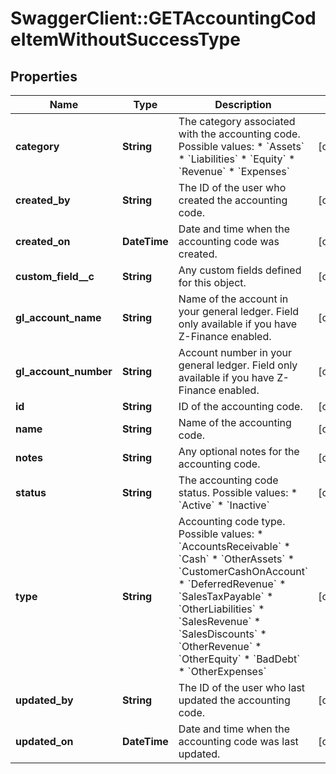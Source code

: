 # SwaggerClient::GETAccountingCodeItemWithoutSuccessType

## Properties
Name | Type | Description | Notes
------------ | ------------- | ------------- | -------------
**category** | **String** | The category associated with the accounting code.  Possible values: * &#x60;Assets&#x60; * &#x60;Liabilities&#x60; * &#x60;Equity&#x60; * &#x60;Revenue&#x60; * &#x60;Expenses&#x60;  | [optional] 
**created_by** | **String** | The ID of the user who created the accounting code.  | [optional] 
**created_on** | **DateTime** | Date and time when the accounting code was created.  | [optional] 
**custom_field__c** | **String** | Any custom fields defined for this object.  | [optional] 
**gl_account_name** | **String** | Name of the account in your general ledger.  Field only available if you have Z-Finance enabled.  | [optional] 
**gl_account_number** | **String** | Account number in your general ledger.  Field only available if you have Z-Finance enabled.  | [optional] 
**id** | **String** | ID of the accounting code.  | [optional] 
**name** | **String** | Name of the accounting code.  | [optional] 
**notes** | **String** | Any optional notes for the accounting code.  | [optional] 
**status** | **String** | The accounting code status.  Possible values: * &#x60;Active&#x60; * &#x60;Inactive&#x60;  | [optional] 
**type** | **String** | Accounting code type.  Possible values: * &#x60;AccountsReceivable&#x60; * &#x60;Cash&#x60; * &#x60;OtherAssets&#x60; * &#x60;CustomerCashOnAccount&#x60; * &#x60;DeferredRevenue&#x60; * &#x60;SalesTaxPayable&#x60; * &#x60;OtherLiabilities&#x60; * &#x60;SalesRevenue&#x60; * &#x60;SalesDiscounts&#x60; * &#x60;OtherRevenue&#x60; * &#x60;OtherEquity&#x60; * &#x60;BadDebt&#x60; * &#x60;OtherExpenses&#x60;  | [optional] 
**updated_by** | **String** | The ID of the user who last updated the accounting code.  | [optional] 
**updated_on** | **DateTime** | Date and time when the accounting code was last updated.  | [optional] 


